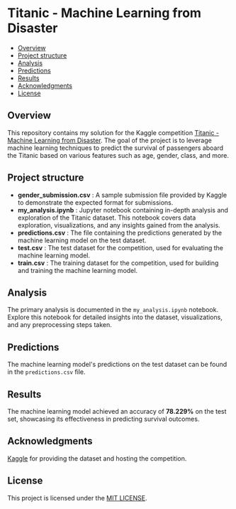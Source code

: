 # Titanic - Machine Learning from Disaster

* [Overview](#overview)
* [Project structure](#project-structure)
* [Analysis](#analysis)
* [Predictions](#predictions)
* [Results](#results)
* [Acknowledgments](#acknowledgments)
* [License](#license)

## Overview

This repository contains my solution for the Kaggle competition [Titanic - Machine Learning from Disaster](https://www.kaggle.com/competitions/titanic). The goal of the project is to leverage machine learning techniques to predict the survival of passengers aboard the Titanic based on various features such as age, gender, class, and more.

## Project structure

- **gender_submission.csv** : A sample submission file provided by Kaggle to demonstrate the expected format for submissions.
- **my_analysis.ipynb** : Jupyter notebook containing in-depth analysis and exploration of the Titanic dataset. This notebook covers data exploration, visualizations, and any insights gained from the analysis.
- **predictions.csv** : The file containing the predictions generated by the machine learning model on the test dataset.
- **test.csv** : The test dataset for the competition, used for evaluating the machine learning model.
- **train.csv** : The training dataset for the competition, used for building and training the machine learning model.

## Analysis

The primary analysis is documented in the `my_analysis.ipynb` notebook. Explore this notebook for detailed insights into the dataset, visualizations, and any preprocessing steps taken.

## Predictions

The machine learning model's predictions on the test dataset can be found in the `predictions.csv` file.

## Results

The machine learning model achieved an accuracy of **78.229%** on the test set, showcasing its effectiveness in predicting survival outcomes.

## Acknowledgments

[Kaggle](https://www.kaggle.com) for providing the dataset and hosting the competition. 

## License

This project is licensed under the [MIT LICENSE](LICENSE).
